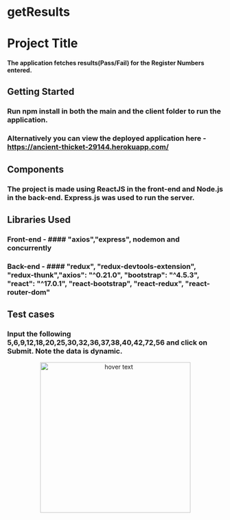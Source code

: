# getResults

# Project Title
#### The application fetches results(Pass/Fail) for the Register Numbers entered. 


## Getting Started
### Run **npm install** in both the main and the client folder to run the application.
### Alternatively you can view the deployed application here - https://ancient-thicket-29144.herokuapp.com/


## Components
### The project is made using ReactJS in the front-end and Node.js in the back-end. Express.js was used to run the server.


## Libraries Used
### Front-end - #### "axios","express", nodemon and concurrently

### Back-end - #### "redux", "redux-devtools-extension", "redux-thunk","axios": "^0.21.0", "bootstrap": "^4.5.3", "react": "^17.0.1", "react-bootstrap", "react-redux", "react-router-dom"

## Test cases

### Input the following 5,6,9,12,18,20,25,30,32,36,37,38,40,42,72,56 and click on Submit. Note the data is dynamic.
    
<p align="center">
  <img src="https://drive.google.com/file/d/1ir2VL1Ve8vff0ulhrhj2OWdK_I-WN-q_/view?usp=sharing" width="350" title="hover text">
</p>

